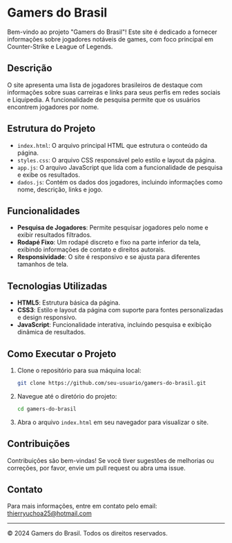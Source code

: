 # Gamers do Brasil

Bem-vindo ao projeto "Gamers do Brasil"! Este site é dedicado a fornecer informações sobre jogadores notáveis de games, com foco principal em Counter-Strike e League of Legends.

## Descrição

O site apresenta uma lista de jogadores brasileiros de destaque com informações sobre suas carreiras e links para seus perfis em redes sociais e Liquipedia. A funcionalidade de pesquisa permite que os usuários encontrem jogadores por nome.

## Estrutura do Projeto

- `index.html`: O arquivo principal HTML que estrutura o conteúdo da página.
- `styles.css`: O arquivo CSS responsável pelo estilo e layout da página.
- `app.js`: O arquivo JavaScript que lida com a funcionalidade de pesquisa e exibe os resultados.
- `dados.js`: Contém os dados dos jogadores, incluindo informações como nome, descrição, links e jogo.

## Funcionalidades

- **Pesquisa de Jogadores**: Permite pesquisar jogadores pelo nome e exibir resultados filtrados.
- **Rodapé Fixo**: Um rodapé discreto e fixo na parte inferior da tela, exibindo informações de contato e direitos autorais.
- **Responsividade**: O site é responsivo e se ajusta para diferentes tamanhos de tela.

## Tecnologias Utilizadas

- **HTML5**: Estrutura básica da página.
- **CSS3**: Estilo e layout da página com suporte para fontes personalizadas e design responsivo.
- **JavaScript**: Funcionalidade interativa, incluindo pesquisa e exibição dinâmica de resultados.

## Como Executar o Projeto

1. Clone o repositório para sua máquina local:
    ```bash
    git clone https://github.com/seu-usuario/gamers-do-brasil.git
    ```

2. Navegue até o diretório do projeto:
    ```bash
    cd gamers-do-brasil
    ```

3. Abra o arquivo `index.html` em seu navegador para visualizar o site.

## Contribuições

Contribuições são bem-vindas! Se você tiver sugestões de melhorias ou correções, por favor, envie um pull request ou abra uma issue.

## Contato

Para mais informações, entre em contato pelo email: [thierryuchoa25@hotmail.com](mailto:thierryuchoa25@hotmail.com)

---

© 2024 Gamers do Brasil. Todos os direitos reservados.
